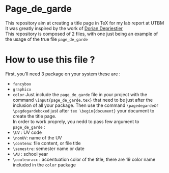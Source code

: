 # Page_de_garde
<p>

This repository aim at creating a title page in TeX for my lab report at UTBM <br>
It was greatly inspired by the work of [Dorian Depriestier](https://gist.github.com/DorianDepriester/c7b4ff58ef4973bf5c85)<br>
This repository is composed of 2 files, with one just being an example of the usage of the true file `page_de_garde` 

</p>

# How to use this file ?
<p>

First, you'll need 3 package on your system these are : 
* `fancybox`
* `graphicx`
* `color` 
Just include the `page_de_garde` file in your project with the command `\input{page_de_garde.tex}` that need to be just after the inclusion of all your package. Then use the command `\pagedegarde`or `\pagdegardeboxed` just after `tex \begin{document}` your document to create the title page. <br>
In order to work proprely, you nedd to pass few argument to `page_de_garde` : 
* `\UV` : UV code 
* `\nomUV`: name of the UV 
* `\contenu`: file content, or file title
* `\semestre`: semester name or date 
* `\AU` : school year 
* `\couleuracc` : accentuation color of the title, there are 19 color name included in the `color` package 
  
</p>
